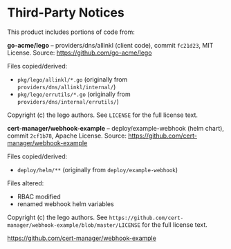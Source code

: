 # Third-Party Notices

This product includes portions of code from:

**go-acme/lego** – providers/dns/allinkl (client code),
  commit `fc21d23`, MIT License.
  Source: https://github.com/go-acme/lego

Files copied/derived:
- `pkg/lego/allinkl/*.go`  (originally from `providers/dns/allinkl/internal/`)
- `pkg/lego/errutils/*.go`  (originally from `providers/dns/internal/errutils/`)

Copyright (c) the lego authors.
See `LICENSE` for the full license text.




**cert-manager/webhook-example** – deploy/example-webhook (helm chart),
  commit `2cf1b78`, Apache License.
  Source: https://github.com/cert-manager/webhook-example

Files copied/derived:
- `deploy/helm/**`  (originally from `deploy/example-webhook`)

Files altered:
- RBAC modified
- renamed webhook helm variables

Copyright (c) the lego authors.
See `https://github.com/cert-manager/webhook-example/blob/master/LICENSE` for the full license text.

https://github.com/cert-manager/webhook-example
